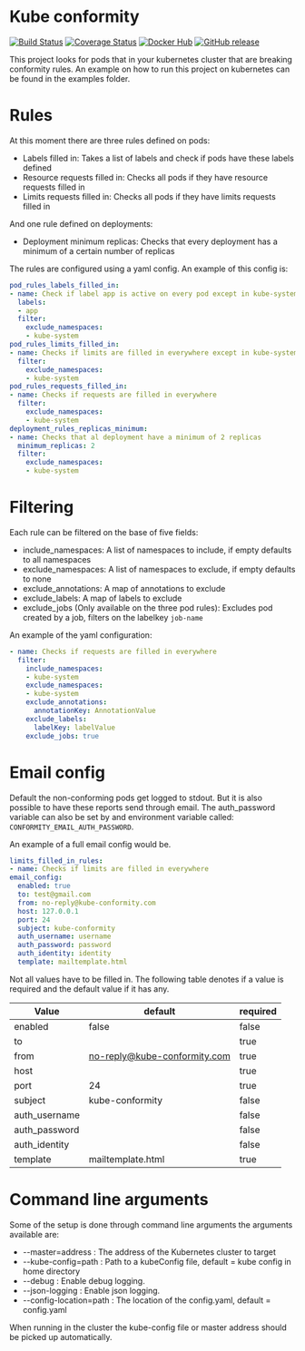 # Kube conformity

[![Build Status](https://travis-ci.org/stijndehaes/kube-conformity.svg?branch=master)](https://travis-ci.org/stijndehaes/kube-conformity)
[![Coverage Status](https://coveralls.io/repos/github/stijndehaes/kube-conformity/badge.svg?branch=master)](https://coveralls.io/github/stijndehaes/kube-conformity?branch=master)
[![Docker Hub](https://img.shields.io/docker/build/sdehaes/kube-conformity.svg)](https://hub.docker.com/r/sdehaes/kube-conformity/)
[![GitHub release](https://img.shields.io/github/release/stijndehaes/kube-conformity.svg)](https://github.com/stijndehaes/kube-conformity/releases)

This project looks for pods that in your kubernetes cluster that are breaking conformity rules.
An example on how to run this project on kubernetes can be found in the examples folder.

# Rules

At this moment there are three rules defined on pods:

* Labels filled in: Takes a list of labels and check if pods have these labels defined
* Resource requests filled in: Checks all pods if they have resource requests filled in
* Limits requests filled in: Checks all pods if they have limits requests filled in

And one rule defined on deployments:

* Deployment minimum replicas: Checks that every deployment has a minimum of a certain number of replicas

The rules are configured using a yaml config. An example of this config is:

```yaml
pod_rules_labels_filled_in:
- name: Check if label app is active on every pod except in kube-system
  labels:
  - app
  filter:
    exclude_namespaces:
    - kube-system
pod_rules_limits_filled_in:
- name: Checks if limits are filled in everywhere except in kube-system
  filter:
    exclude_namespaces:
    - kube-system
pod_rules_requests_filled_in:
- name: Checks if requests are filled in everywhere
  filter:
    exclude_namespaces:
    - kube-system
deployment_rules_replicas_minimum:
- name: Checks that al deployment have a minimum of 2 replicas
  minimum_replicas: 2
  filter:
    exclude_namespaces:
    - kube-system
```

# Filtering
Each rule can be filtered on the base of five fields:

* include_namespaces: A list of namespaces to include, if empty defaults to all namespaces
* exclude_namespaces: A list of namespaces to exclude, if empty defaults to none
* exclude_annotations: A map of annotations to exclude
* exclude_labels: A map of labels to exclude
* exclude_jobs (Only available on the three pod rules): Excludes pod created by a job, filters on the labelkey `job-name`

An example of the yaml configuration:

```yaml
- name: Checks if requests are filled in everywhere
  filter:
    include_namespaces:
    - kube-system
    exclude_namespaces:
    - kube-system
    exclude_annotations:
      annotationKey: AnnotationValue
    exclude_labels:
      labelKey: labelValue
    exclude_jobs: true
```


# Email config
Default the non-conforming pods get logged to stdout.
But it is also possible to have these reports send through email.
The auth_password variable can also be set by and environment variable called: `CONFORMITY_EMAIL_AUTH_PASSWORD`.

An example of a full email config would be.

```yaml
limits_filled_in_rules:
- name: Checks if limits are filled in everywhere
email_config:
  enabled: true
  to: test@gmail.com
  from: no-reply@kube-conformity.com
  host: 127.0.0.1
  port: 24
  subject: kube-conformity
  auth_username: username
  auth_password: password
  auth_identity: identity
  template: mailtemplate.html
```

Not all values have to be filled in. The following table denotes if a value is required and the default value if it has any.

| Value         | default                       | required  |
| ------------- | ----------------------------- | --------- |
| enabled       | false                         | false     |
| to            |                               | true      |
| from          | no-reply@kube-conformity.com  | true      |
| host          |                               | true      |
| port          | 24                            | true      |
| subject       | kube-conformity               | false     |
| auth_username |                               | false     |
| auth_password |                               | false     |
| auth_identity |                               | false     |
| template      | mailtemplate.html             | true      |

# Command line arguments

Some of the setup is done through command line arguments the arguments available are:

* --master=address : The address of the Kubernetes cluster to target
* --kube-config=path : Path to a kubeConfig file, default = kube config in home directory
* --debug : Enable debug logging.
* --json-logging : Enable json logging.
* --config-location=path : The location of the config.yaml, default = config.yaml

When running in the cluster the kube-config file or master address should be picked up automatically.